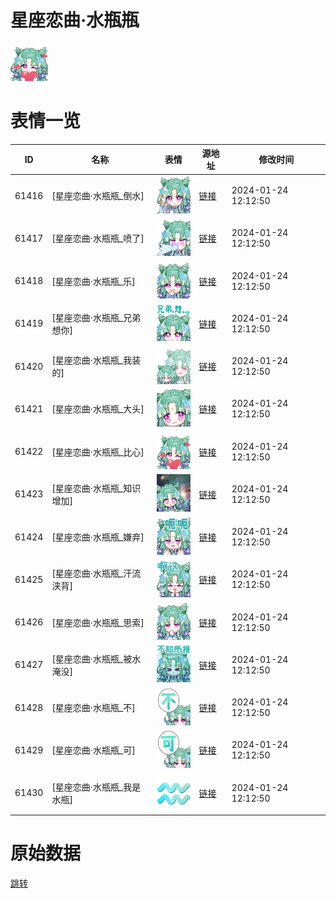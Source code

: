 # 星座恋曲·水瓶瓶

<img src="./cover.png" height="60" alt="cover" />

# 表情一览

|ID|名称|表情|源地址|修改时间|
|----|----|----|----|----|
|61416|[星座恋曲·水瓶瓶_倒水]|<img src="./pic/061416_%5B星座恋曲·水瓶瓶_倒水%5D.png" height="60" alt="倒水"/>|[链接](https://i0.hdslb.com/bfs/garb/77e65b93852f8c30e5094ed59afe757df47afd21.png)|2024-01-24 12:12:50|
|61417|[星座恋曲·水瓶瓶_喷了]|<img src="./pic/061417_%5B星座恋曲·水瓶瓶_喷了%5D.png" height="60" alt="喷了"/>|[链接](https://i0.hdslb.com/bfs/garb/05a202cb801e8e29613c33f2f2c78275f6dd858b.png)|2024-01-24 12:12:50|
|61418|[星座恋曲·水瓶瓶_乐]|<img src="./pic/061418_%5B星座恋曲·水瓶瓶_乐%5D.png" height="60" alt="乐"/>|[链接](https://i0.hdslb.com/bfs/garb/28cd1ec4890b45f2a9613ca678737388a14c2c12.png)|2024-01-24 12:12:50|
|61419|[星座恋曲·水瓶瓶_兄弟想你]|<img src="./pic/061419_%5B星座恋曲·水瓶瓶_兄弟想你%5D.png" height="60" alt="兄弟想你"/>|[链接](https://i0.hdslb.com/bfs/garb/6fe6fc4c28a7c6150a133b9ede52843c1d74a226.png)|2024-01-24 12:12:50|
|61420|[星座恋曲·水瓶瓶_我装的]|<img src="./pic/061420_%5B星座恋曲·水瓶瓶_我装的%5D.png" height="60" alt="我装的"/>|[链接](https://i0.hdslb.com/bfs/garb/0eeec8417c4c66269967184edd3fd0aa6ee16b9b.png)|2024-01-24 12:12:50|
|61421|[星座恋曲·水瓶瓶_大头]|<img src="./pic/061421_%5B星座恋曲·水瓶瓶_大头%5D.png" height="60" alt="大头"/>|[链接](https://i0.hdslb.com/bfs/garb/1829f6eb38452a4fbf55abec345923f91a0216d8.png)|2024-01-24 12:12:50|
|61422|[星座恋曲·水瓶瓶_比心]|<img src="./pic/061422_%5B星座恋曲·水瓶瓶_比心%5D.png" height="60" alt="比心"/>|[链接](https://i0.hdslb.com/bfs/garb/a23f229ac28655ef90a19603b5944dd95b6c99c3.png)|2024-01-24 12:12:50|
|61423|[星座恋曲·水瓶瓶_知识增加]|<img src="./pic/061423_%5B星座恋曲·水瓶瓶_知识增加%5D.png" height="60" alt="知识增加"/>|[链接](https://i0.hdslb.com/bfs/garb/831c6f83847129db4681820afaa4a6d094ecde12.png)|2024-01-24 12:12:50|
|61424|[星座恋曲·水瓶瓶_嫌弃]|<img src="./pic/061424_%5B星座恋曲·水瓶瓶_嫌弃%5D.png" height="60" alt="嫌弃"/>|[链接](https://i0.hdslb.com/bfs/garb/6b76f86a52647bdd63b43414d8ad9ec52380635a.png)|2024-01-24 12:12:50|
|61425|[星座恋曲·水瓶瓶_汗流浃背]|<img src="./pic/061425_%5B星座恋曲·水瓶瓶_汗流浃背%5D.png" height="60" alt="汗流浃背"/>|[链接](https://i0.hdslb.com/bfs/garb/e99109ff67f6d4ed0dc99d076b4d0b424af15bb5.png)|2024-01-24 12:12:50|
|61426|[星座恋曲·水瓶瓶_思索]|<img src="./pic/061426_%5B星座恋曲·水瓶瓶_思索%5D.png" height="60" alt="思索"/>|[链接](https://i0.hdslb.com/bfs/garb/eab6eabbce95cb9c72877fb8fcdfc8df87595505.png)|2024-01-24 12:12:50|
|61427|[星座恋曲·水瓶瓶_被水淹没]|<img src="./pic/061427_%5B星座恋曲·水瓶瓶_被水淹没%5D.png" height="60" alt="被水淹没"/>|[链接](https://i0.hdslb.com/bfs/garb/bbd5951403814760ce28b14cda2f846961954030.png)|2024-01-24 12:12:50|
|61428|[星座恋曲·水瓶瓶_不]|<img src="./pic/061428_%5B星座恋曲·水瓶瓶_不%5D.png" height="60" alt="不"/>|[链接](https://i0.hdslb.com/bfs/garb/52d5e4fd99c13ddc41e64693ba17d2e5275042a2.png)|2024-01-24 12:12:50|
|61429|[星座恋曲·水瓶瓶_可]|<img src="./pic/061429_%5B星座恋曲·水瓶瓶_可%5D.png" height="60" alt="可"/>|[链接](https://i0.hdslb.com/bfs/garb/0fdf0361c5065ac92c1f5e57c3bcf118201a5893.png)|2024-01-24 12:12:50|
|61430|[星座恋曲·水瓶瓶_我是水瓶]|<img src="./pic/061430_%5B星座恋曲·水瓶瓶_我是水瓶%5D.png" height="60" alt="我是水瓶"/>|[链接](https://i0.hdslb.com/bfs/garb/6908a98c54e322d6d4bf2fbc427f040b06c5e06e.png)|2024-01-24 12:12:50|

# 原始数据

[跳转](./raw.json)


